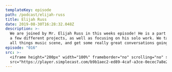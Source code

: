 ```yaml
---
templateKey: episode
path: /podcast/elijah-russ
title: Elijah Russ
date: 2019-08-30T16:28:32.048Z
description: >-
  We are joined by Mr. Elijah Russ in this weeks episode! He is a part of quite
  a few different projects, as well as focusing on his solo work. We talk about
  all things music scene, and get some really great conversations going.
episode: "016"
src: >-
  <iframe height="200px" width="100%" frameborder="no" scrolling="no" seamless
  src="https://player.simplecast.com/b9b1aec2-ed89-4caf-a3ce-0ecec7a8e22a?dark=false"></iframe>
---
```

